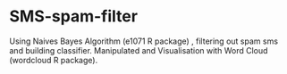 # SMS-spam-filter
Using Naives Bayes Algorithm (e1071 R package) , filtering out spam sms and building classifier. Manipulated and Visualisation with Word Cloud   (wordcloud R package).

